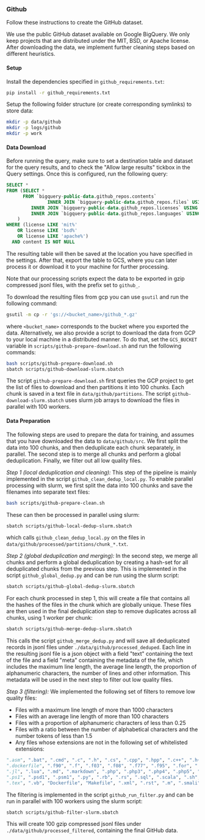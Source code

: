 ### Github

Follow these instructions to create the GitHub dataset.

We use the public GitHub dataset available on Google BigQuery. We only keep
projects that are distributed under the MIT, BSD, or Apache license. After downloading the data, we
implement further cleaning steps based on different heuristics.

#### Setup

Install the dependencies specified in `github_requirements.txt`:

```bash
pip install -r github_requirements.txt
```

Setup the following folder structure (or create corresponding symlinks) to store data:

```bash
mkdir -p data/github
mkdir -p logs/github
mkdir -p work
```

#### Data Download

Before running the query, make sure to set a destination table and dataset for the query results, and to check the
"Allow large results" tickbox in the Query settings. Once this is configured, run the following query:

```sql
SELECT *
FROM (SELECT *
      FROM `bigquery-public-data.github_repos.contents`
               INNER JOIN `bigquery-public-data.github_repos.files` USING (id))
         INNER JOIN `bigquery-public-data.github_repos.licenses` USING (repo_name)
         INNER JOIN `bigquery-public-data.github_repos.languages` USING (repo_name
    )
WHERE (license LIKE 'mit%'
    OR license LIKE 'bsd%'
    OR license LIKE 'apache%')
  AND content IS NOT NULL 
```

The resulting table will then be saved at the location you have specified in the settings. After that, export the table
to GCS, where you can later process it or download it to your machine for further processing.

Note that our processing scripts expect the data to be exported in gzip compressed jsonl files, with the prefix set to
`github_`.

To download the resulting files from gcp you can use `gsutil` and run the following command:

```bash
gsutil -m cp -r 'gs://<bucket_name>/github_*.gz'
```

where `<bucket_name>` corresponds to the bucket where you exported the data.
Alternatively, we also provide a script to download the data from GCP to your local machine in a distributed manner.
To do that, set the `GCS_BUCKET` variable in `scripts/github-prepare-download.sh` and run the following
commands:

```bash
bash scripts/github-prepare-download.sh
sbatch scripts/github-download-slurm.sbatch
```

The script `github-prepare-download.sh` first queries the GCP project to get the list of files to download and then
partitions it into 100 chunks. Each chunk is saved in a text file in `data/github/partitions`. The script
`github-download-slurm.sbatch` uses slurm job arrays to download the files in parallel with 100 workers.

#### Data Preparation

The following steps are used to prepare the data for training, and assumes that you have downloaded the data to
`data/github/src`. We first split the data into 100 chunks, and then deduplicate each chunk separately, in parallel.
The second step is to merge all chunks and perform a global deduplication. Finally, we filter out all low quality files.

*Step 1 (local deduplication and cleaning):* This step of the pipeline is mainly implemented in the script
`github_clean_dedup_local.py`. To enable parallel processing with slurm, we first split the data into 100 chunks and
save the filenames into separate text files:

```bash
bash scripts/github-prepare-clean.sh
```

These can then be processed in parallel using slurm:

```bash
sbatch scripts/github-local-dedup-slurm.sbatch
```

which calls `github_clean_dedup_local.py` on the files in `data/github/processed/partitions/chunk_*.txt`.

*Step 2 (global deduplication and merging):* In the second step, we merge all chunks and perform a global deduplication by
creating a hash-set for all deduplicated chunks from the previous step. This is implemented in the script
`github_global_dedup.py` and can be run using the slurm script:

```bash
sbatch scripts/github-global-dedup-slurm.sbatch
```

For each chunk processed in step 1, this will create a file that contains all the hashes of the files in the chunk which
are globally unique. These files are then used in the final deduplication step to remove duplicates across all chunks,
using 1 worker per chunk:

```bash
sbatch scripts/github-merge-dedup-slurm.sbatch
```

This calls the script `github_merge_dedup.py` and will save all deduplicated records in jsonl files under
`./data/github/processed_deduped`. Each line in the resulting jsonl file is a json object with a field "text" containing
the text of the file and a field "meta" containing the metadata of the file, which includes the maximum line length, the
average line length, the proportion of alphanumeric characters, the number of lines and other information. This metadata
will be used in the next step to filter out low quality files.

*Step 3 (filtering):* We implemented the following set of filters to remove low quality files:

- Files with a maximum line length of more than 1000 characters
- Files with an average line length of more than 100 characters
- Files with a proportion of alphanumeric characters of less than 0.25
- Files with a ratio between the number of alphabetical characters and the number tokens of less than 1.5
- Any files whose extensions are not in the following set of whitelisted extensions:

```python
".asm", ".bat", ".cmd", ".c", ".h", ".cs", ".cpp", ".hpp", ".c++", ".h++", ".cc", ".hh", ".C", ".H", ".cmake", ".css",
".dockerfile", ".f90", ".f", ".f03", ".f08", ".f77", ".f95", ".for", ".fpp", ".go", ".hs", ".html", ".java", ".js",
".jl", ".lua", ".md", ".markdown", ".php", ".php3", ".php4", ".php5", ".phps", ".phpt", ".pl", ".pm", ".pod", ".perl",
".ps1", ".psd1", ".psm1", ".py", ".rb", ".rs", ".sql", ".scala", ".sh", ".bash", ".command", ".zsh", ".ts", ".tsx",
".tex", ".vb", "Dockerfile", "Makefile", ".xml", ".rst", ".m", ".smali"
```

The filtering is implemented in the script `github_run_filter.py` and can be run in parallel with 100 workers using the
slurm script:

```bash
sbatch scripts/github-filter-slurm.sbatch
```

This will create 100 gzip compressed jsonl files under `./data/github/processed_filtered`, containing the final GitHub
data.
